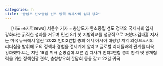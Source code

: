 ```yaml
---
categories: h
title: "충남도 탄소중립 선도 정책 국제사회 입지 강화"
---
```

&nbsp;&nbsp;&nbsp;&nbsp; [내포=e지역news] 서동수 기자 = 충남도가 탄소중립 선도 정책의 국제사회 입지 강화라는 굵직한 성과를 거두며 민선 8기 첫 지방외교를 성공적으로 마쳤다.김태흠 지사는 미국 뉴욕에서 열린 ‘2022 언더2연합 총회’에서 아시아 태평양 지역 의장으로서의 리더십을 발휘해 도의 정책과 경험을 전세계에 알리고 글로벌 리더들과의 관계를 더욱 강화했다.도는 지난 18일 미국 순방길에 오른 김 지사가 언더2연합 총회 참석 및 경제협력을 위한 정책현장 견학, 충청향우회 간담회 등을 갖고 22일 귀국